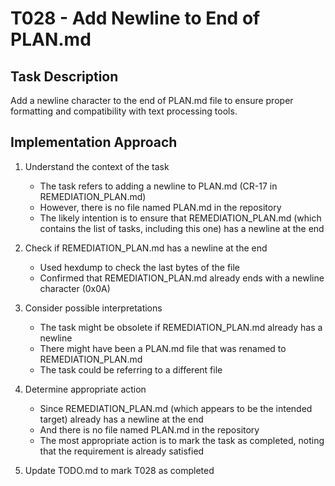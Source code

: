# T028 - Add Newline to End of PLAN.md

## Task Description
Add a newline character to the end of PLAN.md file to ensure proper formatting and compatibility with text processing tools.

## Implementation Approach

1. Understand the context of the task
   - The task refers to adding a newline to PLAN.md (CR-17 in REMEDIATION_PLAN.md)
   - However, there is no file named PLAN.md in the repository
   - The likely intention is to ensure that REMEDIATION_PLAN.md (which contains the list of tasks, including this one) has a newline at the end

2. Check if REMEDIATION_PLAN.md has a newline at the end
   - Used hexdump to check the last bytes of the file
   - Confirmed that REMEDIATION_PLAN.md already ends with a newline character (0x0A)

3. Consider possible interpretations
   - The task might be obsolete if REMEDIATION_PLAN.md already has a newline
   - There might have been a PLAN.md file that was renamed to REMEDIATION_PLAN.md
   - The task could be referring to a different file

4. Determine appropriate action
   - Since REMEDIATION_PLAN.md (which appears to be the intended target) already has a newline at the end
   - And there is no file named PLAN.md in the repository
   - The most appropriate action is to mark the task as completed, noting that the requirement is already satisfied

5. Update TODO.md to mark T028 as completed